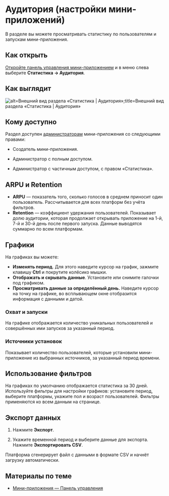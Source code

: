 
<!-- ---
title: 'Мини-приложения | Панель управления | Статистика | Аудитория'
is_hidden: false
is_search_available: true
menu: 'main_menu'
visible_to_search_robots: true
meta_description: 
redirect_to: 
lang: ru
--- -->


<!-- mini-apps/settings/stats/audience -->

# Аудитория (настройки мини-приложений)

В разделе вы можете просматривать статистику по пользователям и запускам мини-приложения.

## Как открыть

[Откройте панель управления мини-приложением](../overview.md) и в меню слева выберите **Статистика&nbsp;&rarr; Аудитория**.

## Как выглядит

<!-- exclusions/_images/mini-apps/settings/stats/audience-main.png -->
![alt=Внешний вид раздела «Статистика | Аудитория»;title=Внешний вид раздела «Статистика | Аудитория»](715a42368fca6b73b53b166aa05159d045b6f9bca750ddad7a8d09d5 "-4737572459153286548")

## Кому доступно

Раздел доступен [администраторам](mini-apps/settings/managers) мини-приложения со следующими правами:

* Создатель мини-приложения.

* Администратор с полным доступом.

* Администратор с частичным доступом, с правом «Статистика».

## ARPU и Retention

* **ARPU** — показатель того, сколько голосов в среднем приносит один пользователь. Рассчитывается для всех платформ без учёта фильтров.
* **Retention** — коэффициент удержания пользователей. Показывает долю аудитории, которая продолжает открывать приложение на 1-й, 7-й и 30-й день после первого запуска. Данные выводятся суммарно по всем платформам.

<!--
![alt=Значения ARPU и Retention;title=Значения ARPU и Retention](de8dfd1fe8ba99a42713fa8643630c930af9b1577d480c8a553c13da "-5580226483127066156")TO_DO-->

## Графики

На графиках вы можете:

* **Изменять период**. Для этого наведите курсор на график, зажмите клавишу **Ctrl** и покрутите колёсико мышки.
* **Отображать и скрывать данные**. Установите или снимите галочки под графиком.
* **Просматривать данные за определённый день.** Наведите курсор на точку на графике, во всплывающем окне отобразится информация с данными и датой.

### Охват и запуски

На графике отображается количество уникальных пользователей и совершённых ими запусков за указанный период.

<!--![alt=Охват и запуски;title=Охват и запуски](de8dfd1fe8ba99a42713fa8643630c930af9b1577d480c8a553c13da "-5580226483127066156")TO_DO-->

### Источники установок

Показывает количество пользователей, которые установили мини-приложение из выбранных источников, за указанный период времени. 

<!--![alt=Источники запусков;title=Источники запусков](de8dfd1fe8ba99a42713fa8643630c930af9b1577d480c8a553c13da "-5580226483127066156")TO_DO--> 

## Использование фильтров

На графиках по умолчанию отображается статистика за 30 дней. Используйте фильтры для настройки графиков: установите период, выберите платформы, укажите пол и возраст пользователей. Фильтры применяются ко всем данным на странице.

<!--![alt=Блок с фильтрами;title=Блок с фильтрами](de8dfd1fe8ba99a42713fa8643630c930af9b1577d480c8a553c13da "-5580226483127066156")TO_DO-->

## Экспорт данных

1. Нажмите **Экспорт**.

1. Укажите временной период и выберите данные для экспорта. Нажмите **Экспортировать CSV**.

Платформа сгенерирует файл с данными в формате CSV и начнёт загрузку автоматически.

## Материалы по теме

* [Мини-приложения — Панель управления](../overview.md)

